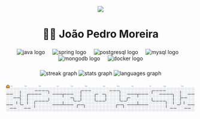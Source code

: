 <div align="center">
  <img src="https://visitor-badge.laobi.icu/badge?page_id=nayetdet.nayetdet&"  />
</div>

###

<h1 align="center">🧑‍💻 João Pedro Moreira</h1>

###

<div align="center">
  <img src="https://cdn.jsdelivr.net/gh/devicons/devicon/icons/java/java-original.svg" height="60" alt="java logo"  />
  <img width="12" />
  <img src="https://cdn.jsdelivr.net/gh/devicons/devicon/icons/spring/spring-original.svg" height="60" alt="spring logo"  />
  <img width="12" />
  <img src="https://cdn.jsdelivr.net/gh/devicons/devicon/icons/postgresql/postgresql-original.svg" height="60" alt="postgresql logo"  />
  <img width="12" />
  <img src="https://cdn.jsdelivr.net/gh/devicons/devicon/icons/mysql/mysql-original.svg" height="60" alt="mysql logo"  />
  <img width="12" />
  <img src="https://cdn.jsdelivr.net/gh/devicons/devicon/icons/mongodb/mongodb-original.svg" height="60" alt="mongodb logo"  />
  <img width="12" />
  <img src="https://cdn.jsdelivr.net/gh/devicons/devicon/icons/docker/docker-original.svg" height="60" alt="docker logo"  />
</div>

###

<div align="center">
  <img src="https://github-readme-streak-stats.herokuapp.com/?user=nayetdet&theme=react&hide_border=true" alt="streak graph" />
  <img src="https://github-readme-stats.vercel.app/api?username=nayetdet&theme=react&show_icons=true&hide_border=true" alt="stats graph" />
  <img src="https://github-readme-stats.vercel.app/api/top-langs/?username=nayetdet&theme=react&show_icons=true&hide_border=true&layout=compact" alt="languages graph" />
</div>

###

<picture>
  <source media="(prefers-color-scheme: dark)" srcset="https://raw.githubusercontent.com/nayetdet/nayetdet/output/pacman-contribution-graph-dark.svg">
  <source media="(prefers-color-scheme: light)" srcset="https://raw.githubusercontent.com/nayetdet/nayetdet/output/pacman-contribution-graph.svg">
  <img alt="pacman contribution graph" src="https://raw.githubusercontent.com/nayetdet/nayetdet/output/pacman-contribution-graph.svg">
</picture>

###
